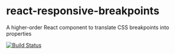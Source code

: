 # react-responsive-breakpoints
A higher-order React component to translate CSS breakpoints into properties

[![Build Status](https://travis-ci.org/wimpyprogrammer/react-responsive-breakpoints.svg?branch=feature%2Fautomated-builds)](https://travis-ci.org/wimpyprogrammer/react-responsive-breakpoints)
